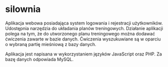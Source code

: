 # silownia

Aplikacja webowa posiadająca system logowania i rejestracji użytkowników. 
Udostępnia narzędzia do układania planów treningowych.
Działanie aplikacji polega na tym, że do utworzonego planu treningowego można dodawać ćwiczenia zawarte w bazie danych. 
Ćwiczenia wyszukuwiane są w oparciu o wybraną partię mieśniową z bazy danych. 

Aplikacja jest napisana w wykorzystaniem języków JavaScript oraz PHP. Za bazę danych odpowiada MySQL.

